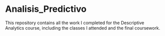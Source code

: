 # Analisis_Predictivo
This repository contains all the work I completed for the Descriptive Analytics course, including the classes I attended and the final coursework. 
